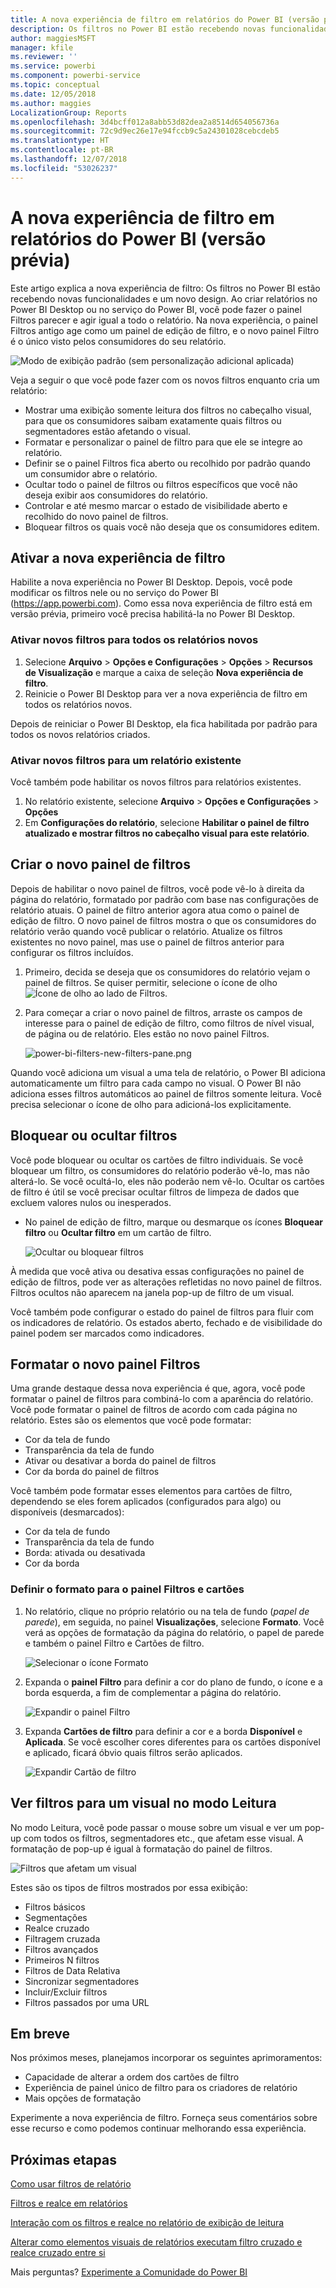 ```yaml
---
title: A nova experiência de filtro em relatórios do Power BI (versão prévia)
description: Os filtros no Power BI estão recebendo novas funcionalidades e um novo design.
author: maggiesMSFT
manager: kfile
ms.reviewer: ''
ms.service: powerbi
ms.component: powerbi-service
ms.topic: conceptual
ms.date: 12/05/2018
ms.author: maggies
LocalizationGroup: Reports
ms.openlocfilehash: 3d4bcff012a8abb53d82dea2a8514d654056736a
ms.sourcegitcommit: 72c9d9ec26e17e94fccb9c5a24301028cebcdeb5
ms.translationtype: HT
ms.contentlocale: pt-BR
ms.lasthandoff: 12/07/2018
ms.locfileid: "53026237"
---
```

# <a name="the-new-filter-experience-in-power-bi-reports-preview"></a>A nova experiência de filtro em relatórios do Power BI (versão prévia)

Este artigo explica a nova experiência de filtro: Os filtros no Power BI estão recebendo novas funcionalidades e um novo design. Ao criar relatórios no Power BI Desktop ou no serviço do Power BI, você pode fazer o painel Filtros parecer e agir igual a todo o relatório. Na nova experiência, o painel Filtros antigo age como um painel de edição de filtro, e o novo painel Filtro é o único visto pelos consumidores do seu relatório. 
 
![Modo de exibição padrão (sem personalização adicional aplicada)](media/power-bi-report-filter-preview/power-bi-filter-reading.png)

Veja a seguir o que você pode fazer com os novos filtros enquanto cria um relatório:

- Mostrar uma exibição somente leitura dos filtros no cabeçalho visual, para que os consumidores saibam exatamente quais filtros ou segmentadores estão afetando o visual.
- Formatar e personalizar o painel de filtro para que ele se integre ao relatório.
- Definir se o painel Filtros fica aberto ou recolhido por padrão quando um consumidor abre o relatório.
- Ocultar todo o painel de filtros ou filtros específicos que você não deseja exibir aos consumidores do relatório.
- Controlar e até mesmo marcar o estado de visibilidade aberto e recolhido do novo painel de filtros.
- Bloquear filtros os quais você não deseja que os consumidores editem.

## <a name="turn-on-the-new-filter-experience"></a>Ativar a nova experiência de filtro 

Habilite a nova experiência no Power BI Desktop. Depois, você pode modificar os filtros nele ou no serviço do Power BI (https://app.powerbi.com). Como essa nova experiência de filtro está em versão prévia, primeiro você precisa habilitá-la no Power BI Desktop. 

### <a name="turn-on-new-filters-for-all-new-reports"></a>Ativar novos filtros para todos os relatórios novos

1. Selecione **Arquivo** > **Opções e Configurações** > **Opções** > **Recursos de Visualização** e marque a caixa de seleção **Nova experiência de filtro**. 
2. Reinicie o Power BI Desktop para ver a nova experiência de filtro em todos os relatórios novos.

Depois de reiniciar o Power BI Desktop, ela fica habilitada por padrão para todos os novos relatórios criados.  

### <a name="turn-on-new-filters-for-an-existing-report"></a>Ativar novos filtros para um relatório existente

Você também pode habilitar os novos filtros para relatórios existentes.

1. No relatório existente, selecione **Arquivo** > **Opções e Configurações** > **Opções**
2. Em **Configurações do relatório**, selecione **Habilitar o painel de filtro atualizado e mostrar filtros no cabeçalho visual para este relatório**.

## <a name="build-the-new-filter-pane"></a>Criar o novo painel de filtros

Depois de habilitar o novo painel de filtros, você pode vê-lo à direita da página do relatório, formatado por padrão com base nas configurações de relatório atuais. O painel de filtro anterior agora atua como o painel de edição de filtro. O novo painel de filtros mostra o que os consumidores do relatório verão quando você publicar o relatório. Atualize os filtros existentes no novo painel, mas use o painel de filtros anterior para configurar os filtros incluídos.

1. Primeiro, decida se deseja que os consumidores do relatório vejam o painel de filtros. Se quiser permitir, selecione o ícone de olho ![Ícone de olho](media/power-bi-report-filter-preview/power-bi-filter-off-eye-icon.png) ao lado de Filtros.

2. Para começar a criar o novo painel de filtros, arraste os campos de interesse para o painel de edição de filtro, como filtros de nível visual, de página ou de relatório. Eles estão no novo painel Filtros.

    ![power-bi-filters-new-filters-pane.png](media/power-bi-report-filter-preview/power-bi-filters-new-filters-pane.png)

Quando você adiciona um visual a uma tela de relatório, o Power BI adiciona automaticamente um filtro para cada campo no visual. O Power BI não adiciona esses filtros automáticos ao painel de filtros somente leitura. Você precisa selecionar o ícone de olho para adicioná-los explicitamente.

 
## <a name="lock-or-hide-filters"></a>Bloquear ou ocultar filtros

Você pode bloquear ou ocultar os cartões de filtro individuais. Se você bloquear um filtro, os consumidores do relatório poderão vê-lo, mas não alterá-lo. Se você ocultá-lo, eles não poderão nem vê-lo. Ocultar os cartões de filtro é útil se você precisar ocultar filtros de limpeza de dados que excluem valores nulos ou inesperados. 

- No painel de edição de filtro, marque ou desmarque os ícones **Bloquear filtro** ou **Ocultar filtro** em um cartão de filtro.

   ![Ocultar ou bloquear filtros](media/power-bi-report-filter-preview/power-bi-filter-hide-lock.gif)

À medida que você ativa ou desativa essas configurações no painel de edição de filtros, pode ver as alterações refletidas no novo painel de filtros. Filtros ocultos não aparecem na janela pop-up de filtro de um visual.

Você também pode configurar o estado do painel de filtros para fluir com os indicadores de relatório. Os estados aberto, fechado e de visibilidade do painel podem ser marcados como indicadores.
 
## <a name="format-the-new-filters-pane"></a>Formatar o novo painel Filtros

Uma grande destaque dessa nova experiência é que, agora, você pode formatar o painel de filtros para combiná-lo com a aparência do relatório. Você pode formatar o painel de filtros de acordo com cada página no relatório. Estes são os elementos que você pode formatar: 

- Cor da tela de fundo
- Transparência da tela de fundo
- Ativar ou desativar a borda do painel de filtros
- Cor da borda do painel de filtros

Você também pode formatar esses elementos para cartões de filtro, dependendo se eles forem aplicados (configurados para algo) ou disponíveis (desmarcados): 

- Cor da tela de fundo
- Transparência da tela de fundo
- Borda: ativada ou desativada
- Cor da borda

### <a name="set-the-format-for-the-filters-pane-and-cards"></a>Definir o formato para o painel Filtros e cartões

1. No relatório, clique no próprio relatório ou na tela de fundo (*papel de parede*), em seguida, no painel **Visualizações**, selecione **Formato**. 
    Você verá as opções de formatação da página do relatório, o papel de parede e também o painel Filtro e Cartões de filtro.

    ![Selecionar o ícone Formato](media/power-bi-report-filter-preview/power-bi-filter-format.png)    

1. Expanda o **painel Filtro** para definir a cor do plano de fundo, o ícone e a borda esquerda, a fim de complementar a página do relatório.

    ![Expandir o painel Filtro](media/power-bi-report-filter-preview/power-bi-filter-format-pane.png)

1. Expanda **Cartões de filtro** para definir a cor e a borda **Disponível** e **Aplicada**. Se você escolher cores diferentes para os cartões disponível e aplicado, ficará óbvio quais filtros serão aplicados. 
  
    ![Expandir Cartão de filtro](media/power-bi-report-filter-preview/power-bi-filter-format-card.png)

## <a name="view-filters-for-a-visual-in-reading-mode"></a>Ver filtros para um visual no modo Leitura

No modo Leitura, você pode passar o mouse sobre um visual e ver um pop-up com todos os filtros, segmentadores etc., que afetam esse visual. A formatação de pop-up é igual à formatação do painel de filtros. 

![Filtros que afetam um visual](media/power-bi-report-filter-preview/power-bi-filter-per-visual.png)

Estes são os tipos de filtros mostrados por essa exibição: 
- Filtros básicos
- Segmentações
- Realce cruzado 
- Filtragem cruzada
- Filtros avançados
- Primeiros N filtros
- Filtros de Data Relativa
- Sincronizar segmentadores
- Incluir/Excluir filtros
- Filtros passados por uma URL

## <a name="coming-soon"></a>Em breve

Nos próximos meses, planejamos incorporar os seguintes aprimoramentos:
- Capacidade de alterar a ordem dos cartões de filtro
- Experiência de painel único de filtro para os criadores de relatório 
- Mais opções de formatação

Experimente a nova experiência de filtro. Forneça seus comentários sobre esse recurso e como podemos continuar melhorando essa experiência. 

## <a name="next-steps"></a>Próximas etapas
[Como usar filtros de relatório](consumer/end-user-report-filter.md)

[Filtros e realce em relatórios](power-bi-reports-filters-and-highlighting.md)

[Interação com os filtros e realce no relatório de exibição de leitura](consumer/end-user-reading-view.md)

[Alterar como elementos visuais de relatórios executam filtro cruzado e realce cruzado entre si](consumer/end-user-interactions.md)

Mais perguntas? [Experimente a Comunidade do Power BI](http://community.powerbi.com/)

